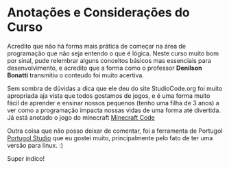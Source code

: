 # Anotações e Considerações do Curso

Acredito que não há forma mais prática de começar na área de programação
que não seja entendo o que é lógica. Neste curso muito bom por sinal, pude
relembrar alguns conceitos básicos mas essenciais para desenvolvimento, e
acredito que a forma como o professor <strong>Denilson Bonatti</strong> transmitiu o conteudo
foi muito acertiva.

Sem sombra de dúvidas a dica que ele deu do site StudioCode.org foi muito apropriada
aja vista que todos gostamos de jogos, e é uma forma muito fácil de aprender e ensinar
nossos pequenos (tenho uma filha de 3 anos) a ver como a programação impacta nossas
vidas de uma forma até divertida. Já está anotado o jogo do minecraft [Minecraft Code](https://code.org/minecraft)

Outra coisa que não posso deixar de comentar, foi a ferramenta de Portugol [Portugol Studio](http://lite.acad.univali.br/portugol/)
que eu gostei muito, principalmente pelo fato de ter uma versão para linux. :)

Super indico!
